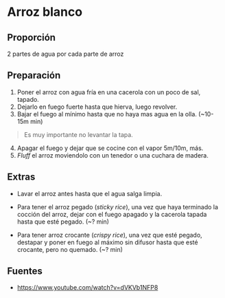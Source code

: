 # Arroz blanco

## Proporción

2 partes de agua por cada parte de arroz

## Preparación

1. Poner el arroz con agua fría en una cacerola con un poco de sal, tapado.
2. Dejarlo en fuego fuerte hasta que hierva, luego revolver.
3. Bajar el fuego al mínimo hasta que no haya mas agua en la olla. (~10-15m min)

  > Es muy importante no levantar la tapa.

4. Apagar el fuego y dejar que se cocine con el vapor 5m/10m, más.
5. *Fluff* el arroz moviendolo con un tenedor o una cuchara de madera.

## Extras

- Lavar el arroz antes hasta que el agua salga limpia.

- Para tener el arroz pegado (_sticky rice_), una vez que haya terminado la
  cocción del arroz, dejar con el fuego apagado y la cacerola tapada hasta
  que esté pegado. (~? min)

- Para tener arroz crocante (_crispy rice_), una vez que esté pegado, destapar
  y poner en fuego al máximo sin difusor hasta que esté crocante,
  pero no quemado. (~? min)

## Fuentes

- https://www.youtube.com/watch?v=dVKVb1NFP8